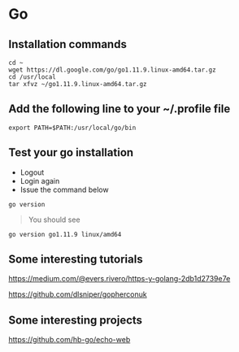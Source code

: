 # Go 

## Installation commands

```
cd ~
wget https://dl.google.com/go/go1.11.9.linux-amd64.tar.gz
cd /usr/local
tar xfvz ~/go1.11.9.linux-amd64.tar.gz
```

## Add the following line to your ~/.profile file
```
export PATH=$PATH:/usr/local/go/bin
```

## Test your go installation
- Logout
- Login again
- Issue the command below

```
go version
``` 

> You should see

``` 
go version go1.11.9 linux/amd64
``` 

## Some interesting tutorials

https://medium.com/@evers.rivero/https-y-golang-2db1d2739e7e

https://github.com/dlsniper/gopherconuk

## Some interesting projects 

https://github.com/hb-go/echo-web
